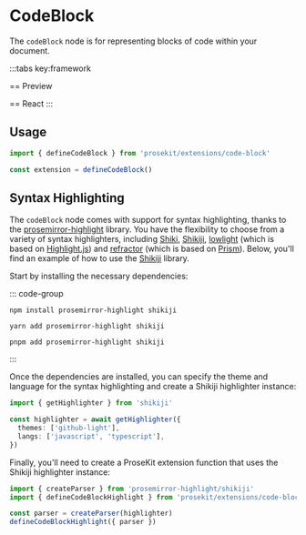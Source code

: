 # CodeBlock

The `codeBlock` node is for representing blocks of code within your document.

<script setup>
import { ExamplePlaygroundLazy } from '../../components/example-playground-lazy'
import App from '../../components/vue-code-block/editor.vue'
</script>

:::tabs key:framework

== Preview

<ClientOnly><App/></ClientOnly>
== React
<ExamplePlaygroundLazy example="react-code-block" />
:::

## Usage

```ts
import { defineCodeBlock } from 'prosekit/extensions/code-block'

const extension = defineCodeBlock()
```

## Syntax Highlighting

The `codeBlock` node comes with support for syntax highlighting, thanks to the [prosemirror-highlight] library. You have the flexibility to choose from a variety of syntax highlighters, including [Shiki], [Shikiji], [lowlight] (which is based on [Highlight.js]) and [refractor] (which is based on [Prism]). Below, you'll find an example of how to use the [Shikiji] library.

Start by installing the necessary dependencies:

::: code-group

```shell [npm]
npm install prosemirror-highlight shikiji
```

```shell [yarn]
yarn add prosemirror-highlight shikiji
```

```shell [pnpm]
pnpm add prosemirror-highlight shikiji
```

:::

Once the dependencies are installed, you can specify the theme and language for the syntax highlighting and create a Shikiji highlighter instance:

```ts
import { getHighlighter } from 'shikiji'

const highlighter = await getHighlighter({
  themes: ['github-light'],
  langs: ['javascript', 'typescript'],
})
```

Finally, you'll need to create a ProseKit extension function that uses the Shikiji highlighter instance:

```ts
import { createParser } from 'prosemirror-highlight/shikiji'
import { defineCodeBlockHighlight } from 'prosekit/extensions/code-block'

const parser = createParser(highlighter)
defineCodeBlockHighlight({ parser })
```

[prosemirror-highlight]: https://github.com/ocavue/prosemirror-highlight
[lowlight]: https://github.com/wooorm/lowlight
[Highlight.js]: https://github.com/highlightjs/highlight.js
[Shiki]: https://github.com/shikijs/shiki
[Shikiji]: https://github.com/antfu/shikiji
[refractor]: https://github.com/wooorm/refractor
[Prism]: https://github.com/PrismJS/prism
